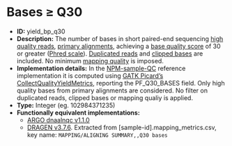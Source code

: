 # Bases ≥ Q30

- **ID:** yield_bp_q30
- **Description:** The number of bases in short paired-end sequencing [high quality reads](terminologies.md#high-quality-reads), [primary alignments](terminologies.md#primary-alignments), achieving a [base quality score](terminologies.md#base-quality-score) of 30 or greater ([Phred scale](terminologies.md#phred-scale)). [Duplicated reads](terminologies.md#duplicated-reads) and [clipped bases](terminologies.md#clipped-bases) are included. No minimum [mapping quality](terminologies.md#mapping-quality) is imposed.
- **Implementation details:** In the [NPM-sample-QC](terminologies.md#npm-sample-qc) reference implementation it is computed using [GATK Picard’s CollectQualityYieldMetrics](terminologies.md#picard-collectqualityyieldmetrics), reporting the PF_Q30_BASES field. Only high quality bases from primary alignments are considered. No filter on duplicated reads, clipped bases or mapping qualiy is applied.
- **Type:** Integer (eg. 102984371235)
- **Functionally equivalent implementations:**
    - [ARGO dnaalnqc v1.1.0](terminologies.md#argo)
    - [DRAGEN v3.7.6](terminologies.md#dragen). Extracted from [sample-id].mapping_metrics.csv, key name: `MAPPING/ALIGNING SUMMARY,,Q30 bases`

